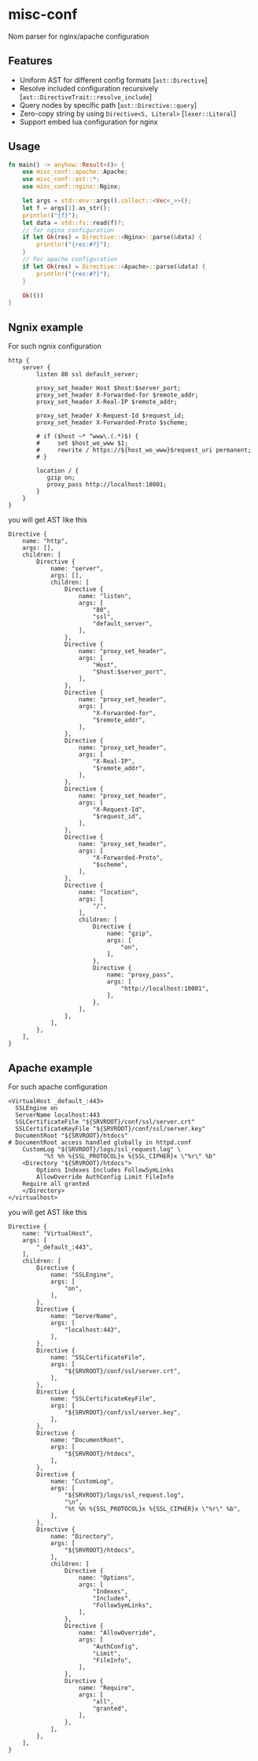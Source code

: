 
# misc-conf

Nom parser for nginx/apache configuration

## Features

- Uniform AST for different config formats [`ast::Directive`]
- Resolve included configuration recursively [`ast::DirectiveTrait::resolve_include`]
- Query nodes by specific path [`ast::Directive::query`]
- Zero-copy string by using `Directive<S, Literal>` [`lexer::Literal`]
- Support embed lua configuration for nginx

## Usage

```rust
fn main() -> anyhow::Result<()> {
    use misc_conf::apache::Apache;
    use misc_conf::ast::*;
    use misc_conf::nginx::Nginx;

    let args = std::env::args().collect::<Vec<_>>();
    let f = args[1].as_str();
    println!("{f}");
    let data = std::fs::read(f)?;
    // for nginx configuration
    if let Ok(res) = Directive::<Nginx>::parse(&data) {
        println!("{res:#?}");
    }
    // for apache configuration
    if let Ok(res) = Directive::<Apache>::parse(&data) {
        println!("{res:#?}");
    }

    Ok(())
}
```

## Ngnix example

For such ngnix configuration

    http {
        server {
            listen 80 ssl default_server;

            proxy_set_header Host $host:$server_port;
            proxy_set_header X-Forwarded-for $remote_addr;
            proxy_set_header X-Real-IP $remote_addr;

            proxy_set_header X-Request-Id $request_id;
            proxy_set_header X-Forwarded-Proto $scheme;

            # if ($host ~* ^www\.(.*)$) {
            #     set $host_wo_www $1;
            #     rewrite / https://${host_wo_www}$request_uri permanent;
            # }

            location / {
               gzip on;
               proxy_pass http://localhost:10001;
            }
        }
    }

you will get AST like this

    Directive {
        name: "http",
        args: [],
        children: [
            Directive {
                name: "server",
                args: [],
                children: [
                    Directive {
                        name: "listen",
                        args: [
                            "80",
                            "ssl",
                            "default_server",
                        ],
                    },
                    Directive {
                        name: "proxy_set_header",
                        args: [
                            "Host",
                            "$host:$server_port",
                        ],
                    },
                    Directive {
                        name: "proxy_set_header",
                        args: [
                            "X-Forwarded-for",
                            "$remote_addr",
                        ],
                    },
                    Directive {
                        name: "proxy_set_header",
                        args: [
                            "X-Real-IP",
                            "$remote_addr",
                        ],
                    },
                    Directive {
                        name: "proxy_set_header",
                        args: [
                            "X-Request-Id",
                            "$request_id",
                        ],
                    },
                    Directive {
                        name: "proxy_set_header",
                        args: [
                            "X-Forwarded-Proto",
                            "$scheme",
                        ],
                    },
                    Directive {
                        name: "location",
                        args: [
                            "/",
                        ],
                        children: [
                            Directive {
                                name: "gzip",
                                args: [
                                    "on",
                                ],
                            },
                            Directive {
                                name: "proxy_pass",
                                args: [
                                    "http://localhost:10001",
                                ],
                            },
                        ],
                    },
                ],
            },
        ],
    }

## Apache example

For such apache configuration

    <VirtualHost _default_:443>
      SSLEngine on
      ServerName localhost:443
      SSLCertificateFile "${SRVROOT}/conf/ssl/server.crt"
      SSLCertificateKeyFile "${SRVROOT}/conf/ssl/server.key"
      DocumentRoot "${SRVROOT}/htdocs"
    # DocumentRoot access handled globally in httpd.conf
        CustomLog "${SRVROOT}/logs/ssl_request.log" \
              "%t %h %{SSL_PROTOCOL}x %{SSL_CIPHER}x \"%r\" %b"
        <Directory "${SRVROOT}/htdocs">
            Options Indexes Includes FollowSymLinks
            AllowOverride AuthConfig Limit FileInfo
        Require all granted
        </Directory>
    </virtualhost>

you will get AST like this

    Directive {
        name: "VirtualHost",
        args: [
            "_default_:443",
        ],
        children: [
            Directive {
                name: "SSLEngine",
                args: [
                    "on",
                ],
            },
            Directive {
                name: "ServerName",
                args: [
                    "localhost:443",
                ],
            },
            Directive {
                name: "SSLCertificateFile",
                args: [
                    "${SRVROOT}/conf/ssl/server.crt",
                ],
            },
            Directive {
                name: "SSLCertificateKeyFile",
                args: [
                    "${SRVROOT}/conf/ssl/server.key",
                ],
            },
            Directive {
                name: "DocumentRoot",
                args: [
                    "${SRVROOT}/htdocs",
                ],
            },
            Directive {
                name: "CustomLog",
                args: [
                    "${SRVROOT}/logs/ssl_request.log",
                    "\n",
                    "%t %h %{SSL_PROTOCOL}x %{SSL_CIPHER}x \"%r\" %b",
                ],
            },
            Directive {
                name: "Directory",
                args: [
                    "${SRVROOT}/htdocs",
                ],
                children: [
                    Directive {
                        name: "Options",
                        args: [
                            "Indexes",
                            "Includes",
                            "FollowSymLinks",
                        ],
                    },
                    Directive {
                        name: "AllowOverride",
                        args: [
                            "AuthConfig",
                            "Limit",
                            "FileInfo",
                        ],
                    },
                    Directive {
                        name: "Require",
                        args: [
                            "all",
                            "granted",
                        ],
                    },
                ],
            },
        ],
    }
